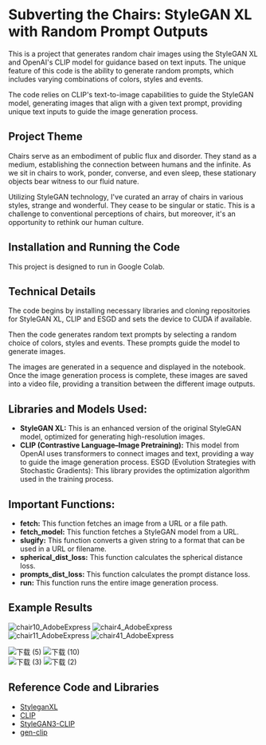 # Subverting the Chairs: StyleGAN XL with Random Prompt Outputs
This is a project that generates random chair images using the StyleGAN XL and OpenAI's CLIP model for guidance based on text inputs. The unique feature of this code is the ability to generate random prompts, which includes varying combinations of colors, styles and events.

The code relies on CLIP's text-to-image capabilities to guide the StyleGAN model, generating images that align with a given text prompt, providing unique text inputs to guide the image generation process.

## Project Theme
Chairs serve as an embodiment of public flux and disorder. They stand as a medium, establishing the connection between humans and the infinite. As we sit in chairs to work, ponder, converse, and even sleep, these stationary objects bear witness to our fluid nature.

Utilizing StyleGAN technology, I've curated an array of chairs in various styles, strange and wonderful. They cease to be singular or static. This is a challenge to conventional perceptions of chairs, but moreover, it's an opportunity to rethink our human culture.

## Installation and Running the Code
This project is designed to run in Google Colab.

## Technical Details
The code begins by installing necessary libraries and cloning repositories for StyleGAN XL, CLIP and ESGD and sets the device to CUDA if available.

Then the code generates random text prompts by selecting a random choice of colors, styles and events. These prompts guide the model to generate images.

The images are generated in a sequence and displayed in the notebook. Once the image generation process is complete, these images are saved into a video file, providing a transition between the different image outputs.

## Libraries and Models Used:
- **StyleGAN XL:** This is an enhanced version of the original StyleGAN model, optimized for generating high-resolution images.
- **CLIP (Contrastive Language–Image Pretraining):** This model from OpenAI uses transformers to connect images and text, providing a way to guide the image generation process.
ESGD (Evolution Strategies with Stochastic Gradients): This library provides the optimization algorithm used in the training process.

## Important Functions:
- **fetch:** This function fetches an image from a URL or a file path.
- **fetch_model:** This function fetches a StyleGAN model from a URL.
- **slugify:** This function converts a given string to a format that can be used in a URL or filename.
- **spherical_dist_loss:** This function calculates the spherical distance loss.
- **prompts_dist_loss:** This function calculates the prompt distance loss.
- **run:** This function runs the entire image generation process.

## Example Results
![chair10_AdobeExpress](https://github.com/Yufei-Ma-098/Coding-Three-Machine-Intelligence/assets/119874724/d5978de6-4a57-42a4-8fb9-6206b6d819fb)
![chair4_AdobeExpress](https://github.com/Yufei-Ma-098/Coding-Three-Machine-Intelligence/assets/119874724/641c24d0-0eef-4540-a6a0-591da8d7a67f)  
![chair11_AdobeExpress](https://github.com/Yufei-Ma-098/Coding-Three-Machine-Intelligence/assets/119874724/372b26c5-51b2-45a3-8ef8-eea0e44e568c)
![chair41_AdobeExpress](https://github.com/Yufei-Ma-098/Coding-Three-Machine-Intelligence/assets/119874724/a1e0f4a2-d650-454a-9a31-6cd6fac1cf86)  
  
![下载 (5)](https://github.com/Yufei-Ma-098/Coding-Three-Machine-Intelligence/assets/119874724/50c49053-8639-42ca-9bab-708a8eae9ee7)
![下载 (10)](https://github.com/Yufei-Ma-098/Coding-Three-Machine-Intelligence/assets/119874724/ec128f95-5e71-40aa-b08a-2c390a575623)  
![下载 (3)](https://github.com/Yufei-Ma-098/Coding-Three-Machine-Intelligence/assets/119874724/66621e41-d997-45f6-ad47-2a6ee221d847)
![下载 (2)](https://github.com/Yufei-Ma-098/Coding-Three-Machine-Intelligence/assets/119874724/e95ea255-4154-478f-9ebd-0d558b3409d9)



## Reference Code and Libraries
- [StyleganXL](https://github.com/autonomousvision/stylegan-xl)
- [CLIP](https://github.com/openai/CLIP)
- [StyleGAN3-CLIP](https://github.com/ouhenio/StyleGAN3-CLIP-notebooks)
- [gen-clip](https://github.com/ryudrigo/my-gen-clip)


